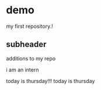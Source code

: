 # demo 
 
my first repository.!

## subheader 
 
additions to my repo

i am an intern

today is thursday!!!
today is thursday
